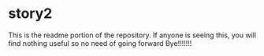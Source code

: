 # story2
This is the readme portion of the repository.
If anyone is seeing this, you will find nothing useful so no need of going forward 
Bye!!!!!!!
